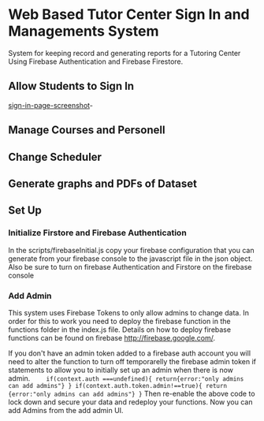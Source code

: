 # Web Based Tutor Center Sign In and Managements System
System for keeping record and generating reports for a Tutoring Center Using Firebase Authentication and Firebase Firestore. 

## Allow Students to Sign In 

[sign-in-page-screenshot](/other/sign-in-page-screenshot.jpg)-

## Manage Courses and Personell

## Change Scheduler

## Generate graphs and PDFs of Dataset

## Set Up

### Initialize Firstore and Firebase Authentication
In the scripts/firebaseInitial.js copy your firebase configuration that you can generate from your firebase console to the javascript file in the json object.
Also be sure to turn on firebase Authentication and Firstore on the firebase console

### Add Admin
This system uses Firebase Tokens to only allow admins to change data. 
In order for this to work you need to deploy the firebase function in the functions folder in the index.js file. Details on how to deploy firebase functions can be found on firebase http://firebase.google.com/. 

If you don't have an admin token added to a firebase auth account you will need to alter the function to turn off temporarelly the firebase admin token if statements to allow you to initially set up an admin when there is now admin. 
`    if(context.auth ===undefined){
      return{error:"only admins can add admins"}
    }
    if(context.auth.token.admin!==true){
        return {error:"only admins can add admins"}
    }`
Then re-enable the above code to lock down and secure your data and redeploy your functions. Now you can add Admins from the add admin UI.



